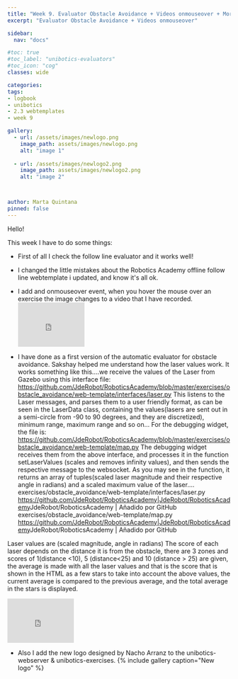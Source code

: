 ```yaml
---
title: "Week 9. Evaluator Obstacle Avoidance + Videos onmouseover + More 18/1/2020"
excerpt: "Evaluator Obstacle Avoidance + Videos onmouseover"

sidebar:
  nav: "docs"

#toc: true
#toc_label: "unibotics-evaluators"
#toc_icon: "cog"
classes: wide

categories:
tags:
- logbook
- unibotics
- 2.3 webtemplates
- week 9

gallery:
  - url: /assets/images/newlogo.png
    image_path: assets/images/newlogo.png
    alt: "image 1"
    
  - url: /assets/images/newlogo2.png
    image_path: assets/images/newlogo2.png
    alt: "image 2"



author: Marta Quintana
pinned: false
---
```



Hello! 

This week I have to do some things:

- First of all I check the follow line evaluator and it works well! 
- I changed the little mistakes about the Robotics Academy offline follow line webtemplate i updated, and know it's all ok.

- I add and onmouseover event, when you hover the mouse over an exercise the image changes to a video that I have recorded. 
      <iframe width="150" height="100" src="https://youtube.com/embed/NC2YURcm7fI" frameborder="0" allow="autoplay; encrypted-media" allowfullscreen></iframe> 

- I have done as a first version of the automatic evaluator for obstacle avoidance. 
      Sakshay helped me understand how the laser values work.
      It works something like this....we receive the values of the Laser from Gazebo using this interface file: https://github.com/JdeRobot/RoboticsAcademy/blob/master/exercises/obstacle_avoidance/web-template/interfaces/laser.py
      This listens to the Laser messages, and parses them to a user friendly format, as can be seen in the LaserData class, containing the values(lasers are sent out in a semi-circle from -90 to 90 degrees, and they are discretized), minimum range, maximum range and so on...
      For the debugging widget, the file is: https://github.com/JdeRobot/RoboticsAcademy/blob/master/exercises/obstacle_avoidance/web-template/map.py
      The debugging widget receives them from the above interface, and processes it in the function setLaserValues (scales and removes infinity values), and then sends the respective message to the websocket. As you may see in the function, it returns an array of tuples(scaled laser magnitude and their respective angle in radians) and a scaled maximum value of the laser....
      exercises/obstacle_avoidance/web-template/interfaces/laser.py
      <https://github.com/JdeRobot/RoboticsAcademy|JdeRobot/RoboticsAcademy>JdeRobot/RoboticsAcademy | Añadido por GitHub
      exercises/obstacle_avoidance/web-template/map.py
      <https://github.com/JdeRobot/RoboticsAcademy|JdeRobot/RoboticsAcademy>JdeRobot/RoboticsAcademy | Añadido por GitHub

Laser values are (scaled magnitude, angle in radians)
The score of each laser depends on the distance it is from the obstacle, there are 3 zones and scores of 1(distance <10), 5 (distance<25) and 10 (distance > 25) are given, the average is made with all the laser values 
and that is the score that is shown in the HTML as a few stars to take into account the above values, the current average is compared to the previous average, and the total average in the stars is displayed.
<iframe width="150" height="100" src="https://youtube.com/embed/NC2YURcm7fI" frameborder="0" allow="autoplay; encrypted-media" allowfullscreen></iframe> 

- Also I add the new logo designed by Nacho Arranz to the unibotics-webserver & unibotics-exercises.
{% include gallery caption="New logo" %}
